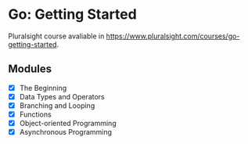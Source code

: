 # Go: Getting Started

Pluralsight course avaliable in https://www.pluralsight.com/courses/go-getting-started.

## Modules

- [x] The Beginning
- [x] Data Types and Operators
- [x] Branching and Looping
- [x] Functions
- [x] Object-oriented Programming
- [x] Asynchronous Programming
